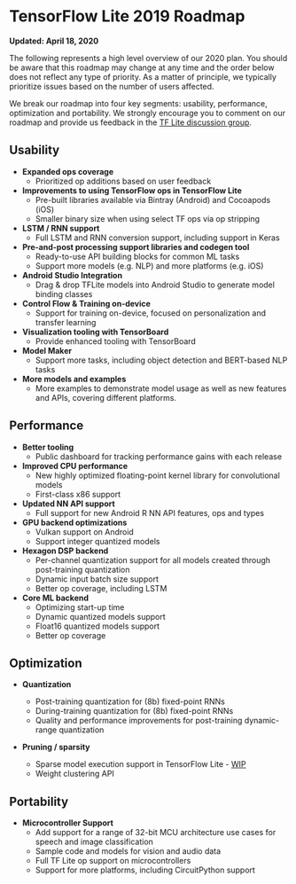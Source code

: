 # TensorFlow Lite 2019 Roadmap

**Updated: April 18, 2020**

The following represents a high level overview of our 2020 plan. You should be
aware that this roadmap may change at any time and the order below does not
reflect any type of priority. As a matter of principle, we typically prioritize
issues based on the number of users affected.

We break our roadmap into four key segments: usability, performance,
optimization and portability. We strongly encourage you to comment on our
roadmap and provide us feedback in the
[TF Lite discussion group](https://groups.google.com/a/tensorflow.org/g/tflite).

## Usability

*   **Expanded ops coverage**
    *   Prioritized op additions based on user feedback
*   **Improvements to using TensorFlow ops in TensorFlow Lite**
    *   Pre-built libraries available via Bintray (Android) and Cocoapods (iOS)
    *   Smaller binary size when using select TF ops via op stripping
*   **LSTM / RNN support**
    *   Full LSTM and RNN conversion support, including support in Keras
*   **Pre-and-post processing support libraries and codegen tool**
    *   Ready-to-use API building blocks for common ML tasks
    *   Support more models (e.g. NLP) and more platforms (e.g. iOS)
*   **Android Studio Integration**
    *   Drag & drop TFLite models into Android Studio to generate model binding
        classes
*   **Control Flow & Training on-device**
    *   Support for training on-device, focused on personalization and transfer
        learning
*   **Visualization tooling with TensorBoard**
    *   Provide enhanced tooling with TensorBoard
*   **Model Maker**
    *   Support more tasks, including object detection and BERT-based NLP tasks
*   **More models and examples**
    *   More examples to demonstrate model usage as well as new features and
        APIs, covering different platforms.

## Performance

*   **Better tooling**
    *   Public dashboard for tracking performance gains with each release
*   **Improved CPU performance**
    *   New highly optimized floating-point kernel library for convolutional
        models
    *   First-class x86 support
*   **Updated NN API support**
    *   Full support for new Android R NN API features, ops and types
*   **GPU backend optimizations**
    *   Vulkan support on Android
    *   Support integer quantized models
*   **Hexagon DSP backend**
    *   Per-channel quantization support for all models created through
        post-training quantization
    *   Dynamic input batch size support
    *   Better op coverage, including LSTM
*   **Core ML backend**
    *   Optimizing start-up time
    *   Dynamic quantized models support
    *   Float16 quantized models support
    *   Better op coverage

## Optimization

*   **Quantization**

    *   Post-training quantization for (8b) fixed-point RNNs
    *   During-training quantization for (8b) fixed-point RNNs
    *   Quality and performance improvements for post-training dynamic-range
        quantization

*   **Pruning / sparsity**

    *   Sparse model execution support in TensorFlow Lite -
        [WIP](https://github.com/tensorflow/model-optimization/issues/173)
    *   Weight clustering API

## Portability

*   **Microcontroller Support**
    *   Add support for a range of 32-bit MCU architecture use cases for speech
        and image classification
    *   Sample code and models for vision and audio data
    *   Full TF Lite op support on microcontrollers
    *   Support for more platforms, including CircuitPython support
